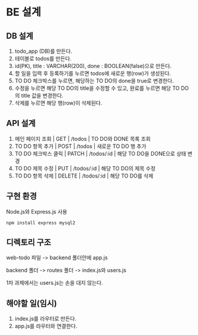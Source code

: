 # BE 설계

## DB 설계
1. todo_app (DB)를 만든다.
2. 테이블로 todos를 만든다.
3. id(PK), title : VARCHAR(200), done : BOOLEAN(false)으로 만든다.
4. 할 일을 입력 후 등록하기를 누르면 todos에 새로운 행(row)가 생성된다.
5. TO DO 체크박스를 누르면, 해당하는 TO DO의 done을 true로 변경한다.
6. 수정을 누르면 해당 TO DO의 title을 수정할 수 있고, 완료를 누르면
해당 TO DO의 title 값을 변경한다.
7. 삭제를 누르면 해당 행(row)이 삭제된다.

## API 설계
1. 메인 페이지 조회 | GET | /todos | TO DO와 DONE 목록 조회
2. TO DO 항목 추가 | POST | /todos | 새로운 TO DO 행 추가
3. TO DO 체크박스 클릭 | PATCH | /todos/:id | 해당 TO DO을 DONE으로 상태 변경
4. TO DO 제목 수정 | PUT | /todos/:id | 해당 TO DO의 제목 수정
5. TO DO 항목 삭제 | DELETE | /todos/:id | 해당 TO DO를 삭제

## 구현 환경
Node.js와 Express.js 사용
```
npm install express mysql2
```
## 디렉토리 구조
web-todo 파일 -> backend 폴더안에 app.js

backend 폴더 -> routes 폴더 -> index.js와 users.js

1차 과제에서는 users.js는 손을 대지 않는다.

## 해야할 일(임시) 
1. index.js를 라우터로 만든다.
2. app.js를 라우터와 연결한다.
